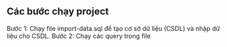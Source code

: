 ## Các bước chạy project
Bước 1: Chạy file import-data.sql để tạo cơ sở dữ liệu (CSDL) và nhập dữ liệu cho CSDL.
Bước 2: Chạy các query trong file
